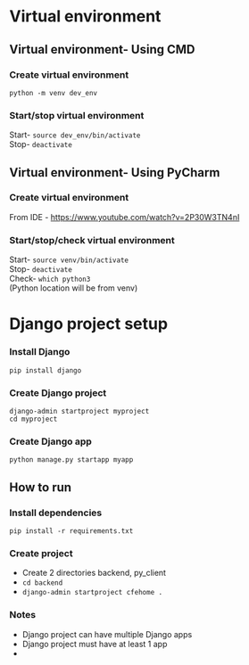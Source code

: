 # Virtual environment


## Virtual environment- Using CMD

### Create virtual environment
`python -m venv dev_env`

###  Start/stop virtual environment
Start- `source dev_env/bin/activate`  
Stop- `deactivate`

## Virtual environment- Using PyCharm

### Create virtual environment
From IDE - https://www.youtube.com/watch?v=2P30W3TN4nI

###  Start/stop/check virtual environment
Start- `source venv/bin/activate`  
Stop- `deactivate`  
Check- `which python3`  
(Python location will be from venv) 

# Django project setup

### Install Django
`pip install django`

###  Create Django project
`django-admin startproject myproject`  
`cd myproject`

###  Create Django app
`python manage.py startapp myapp`

## How to run
### Install dependencies
`pip install -r requirements.txt`   

### Create project
- Create 2 directories backend, py_client
- `cd backend`
- `django-admin startproject cfehome .`

###  Notes
- Django project can have multiple Django apps
- Django project must have at least 1 app
- 

